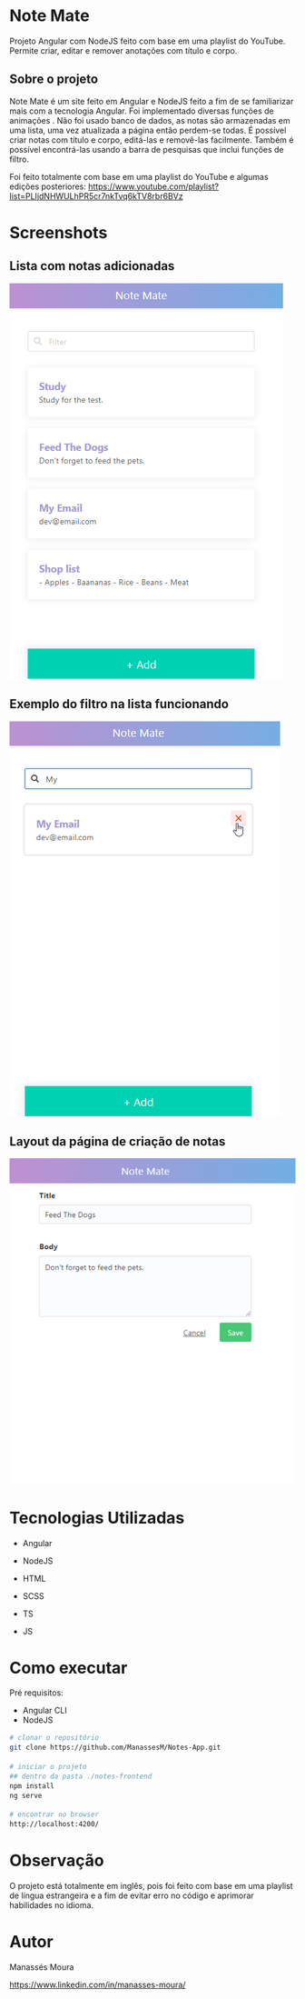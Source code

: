 # Note Mate
Projeto Angular com NodeJS feito com base em uma playlist do YouTube. Permite criar, editar e remover anotações com título e corpo. 

## Sobre o projeto
Note Mate é um site feito em Angular e NodeJS feito a fim de se familiarizar mais com a tecnologia Angular. Foi implementado diversas funções de animações . 
Não foi usado banco de dados, as notas são armazenadas em uma lista, uma vez atualizada a página então perdem-se todas. 
É possível criar notas com título e corpo, editá-las e removê-las facilmente. Também é possível encontrá-las usando a barra de pesquisas que inclui funções de filtro.
 
Foi feito totalmente com base em uma playlist do YouTube e algumas edições posteriores:
https://www.youtube.com/playlist?list=PLIjdNHWULhPR5cr7nkTvq6kTV8rbr6BVz

# Screenshots
## Lista com notas adicionadas
![](https://github.com/ManassesM/Notes-App/blob/main/notes-frontend/assets/list.png)

## Exemplo do filtro na lista funcionando
![](https://github.com/ManassesM/Notes-App/blob/main/notes-frontend/assets/filter.png)

## Layout da página de criação de notas
![](https://github.com/ManassesM/Notes-App/blob/main/notes-frontend/assets/createnote.png)

# Tecnologias Utilizadas

- Angular
- NodeJS

- HTML
- SCSS
- TS
- JS

# Como executar
Pré requisitos:

- Angular CLI
- NodeJS

```bash
# clonar o repositório
git clone https://github.com/ManassesM/Notes-App.git

# iniciar o projeto
## dentro da pasta ./notes-frontend
npm install
ng serve

# encontrar no browser
http://localhost:4200/

```
# Observação
O projeto está totalmente em inglês, pois foi feito com base em uma playlist de língua estrangeira e a fim de evitar erro no código e aprimorar habilidades no idioma. 

# Autor 

Manassés Moura

https://www.linkedin.com/in/manasses-moura/
